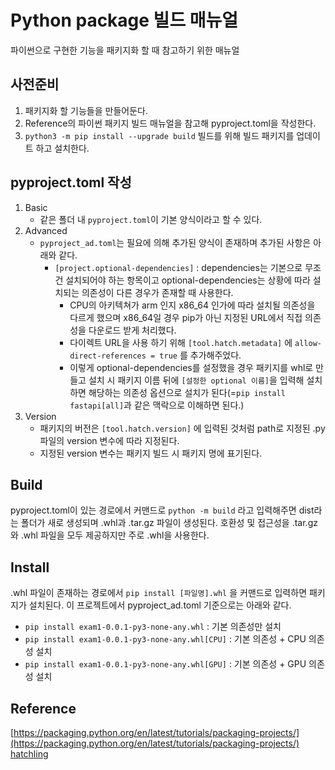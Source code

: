 # Python package 빌드 매뉴얼
파이썬으로 구현한 기능을 패키지화 할 때 참고하기 위한 매뉴얼

## 사전준비
1. 패키지화 할 기능들을 만들어둔다.
2. Reference의 파이썬 패키지 빌드 매뉴얼을 참고해 pyproject.toml을 작성한다.
3. `python3 -m pip install --upgrade build` 빌드를 위해 빌드 패키지를 업데이트 하고 설치한다.

## pyproject.toml 작성
1. Basic
   *  같은 폴더 내 `pyproject.toml`이 기본 양식이라고 할 수 있다.
2. Advanced
   *  `pyproject_ad.toml`는 필요에 의해 추가된 양식이 존재하며 추가된 사항은 아래와 같다.
      *  `[project.optional-dependencies]` : dependencies는 기본으로 무조건 설치되어야 하는 항목이고 optional-dependencies는 상황에 따라 설치되는 의존성이 다른 경우가 존재할 때 사용한다. 
         * CPU의 아키텍쳐가 arm 인지 x86_64 인가에 따라 설치될 의존성을 다르게 했으며 x86_64일 경우 pip가 아닌 지정된 URL에서 직접 의존성을 다운로드 받게 처리했다.
         * 다이렉트 URL을 사용 하기 위해 `[tool.hatch.metadata]` 에 `allow-direct-references = true` 를 추가해주었다.
         * 이렇게 optional-dependencies를 설정했을 경우 패키지를 whl로 만들고 설치 시 패키지 이름 뒤에 `[설정한 optional 이름]`을 입력해 설치하면 해당하는 의존성 옵션으로 설치가 된다(=`pip install fastapi[all]`과 같은 맥락으로 이해하면 된다.)
3. Version
    * 패키지의 버전은 `[tool.hatch.version]` 에 입력된 것처럼 path로 지정된 .py 파일의 version 변수에 따라 지정된다.
    * 지정된 version 변수는 패키지 빌드 시 패키지 명에 표기된다.

## Build
pyproject.toml이 있는 경로에서 커맨드로 `python -m build` 라고 입력해주면 dist라는 폴더가 새로 생성되며 .whl과 .tar.gz 파일이 생성된다.
호환성 및 접근성을 .tar.gz와 .whl 파일을 모두 제공하지만 주로 .whl을 사용한다.

## Install
.whl 파일이 존재하는 경로에서 `pip install [파일명].whl` 을 커맨드로 입력하면 패키지가 설치된다. 이 프로젝트에서 pyproject_ad.toml 기준으로는 아래와 같다.  
* `pip install exam1-0.0.1-py3-none-any.whl` : 기본 의존성만 설치
* `pip install exam1-0.0.1-py3-none-any.whl[CPU]` : 기본 의존성 + CPU 의존성 설치
* `pip install exam1-0.0.1-py3-none-any.whl[GPU]` : 기본 의존성 + GPU 의존성 설치

## Reference
[https://packaging.python.org/en/latest/tutorials/packaging-projects/](https://packaging.python.org/en/latest/tutorials/packaging-projects/)
[hatchling](https://hatch.pypa.io/latest/)